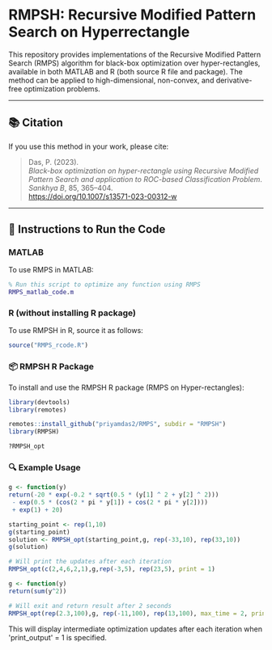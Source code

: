 # RMPSH: Recursive Modified Pattern Search on Hyperrectangle

This repository provides implementations of the Recursive Modified Pattern Search (RMPS) algorithm for black-box optimization over hyper-rectangles, available in both MATLAB and R (both source R file and package). The method can be applied to high-dimensional, non-convex, and derivative-free optimization problems.

---

## 📚 Citation

If you use this method in your work, please cite:

> Das, P. (2023).  
> *Black-box optimization on hyper-rectangle using Recursive Modified Pattern Search and application to ROC-based Classification Problem*.  
> *Sankhya B*, 85, 365–404.  
> https://doi.org/10.1007/s13571-023-00312-w

---

## 🧩 Instructions to Run the Code

### MATLAB

To use RMPS in MATLAB:

```matlab
% Run this script to optimize any function using RMPS
RMPS_matlab_code.m
```
### R (without installing R package)

To use RMPSH in R, source it as follows:

```r
source("RMPS_rcode.R")
```

### 📦 RMPSH R Package

To install and use the RMPSH R package (RMPS on Hyper-rectangles):

```r
library(devtools)
library(remotes)

remotes::install_github("priyamdas2/RMPS", subdir = "RMPSH")
library(RMPSH)

?RMPSH_opt
```

### 🔍 Example Usage

```r
g <- function(y)
return(-20 * exp(-0.2 * sqrt(0.5 * (y[1] ^ 2 + y[2] ^ 2)))
 - exp(0.5 * (cos(2 * pi * y[1]) + cos(2 * pi * y[2])))
 + exp(1) + 20)

starting_point <- rep(1,10)
g(starting_point)
solution <- RMPSH_opt(starting_point,g, rep(-33,10), rep(33,10))
g(solution)

# Will print the updates after each iteration
RMPSH_opt(c(2,4,6,2,1),g,rep(-3,5), rep(23,5), print = 1)

g <- function(y)
return(sum(y^2))

# Will exit and return result after 2 seconds
RMPSH_opt(rep(2.3,100),g, rep(-11,100), rep(13,100), max_time = 2, print = 1)
```
This will display intermediate optimization updates after each iteration when 'print_output' = 1 is specified.

